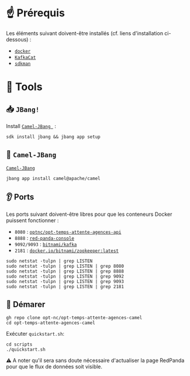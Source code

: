 # ☝️ Prérequis

Les éléments suivant doivent-être installés (cf. liens d'installation ci-dessous) :

- [`docker`](https://docs.docker.com/engine/install/)
- [`KafkaCat`](https://github.com/edenhill/kcat)
- [`sdkman`](https://sdkman.io/)


# 🧰 Tools

## 📥 `JBang!`

Install [`Camel-JBang `](https://www.jbang.dev/download/) :

```shell
sdk install jbang && jbang app setup
```

## 🐪 `Camel-JBang`

[`Camel-JBang`](https://camel.apache.org/manual/camel-jbang.html)


```shell
jbang app install camel@apache/camel
```

## 👂 Ports

Les ports suivant doivent-être libres pour que les conteneurs Docker puissent fonctionner :

- `8080` : [`optnc/opt-temps-attente-agences-api`](https://hub.docker.com/r/optnc/opt-temps-attente-agences-api)
- `8888` : [`red-panda-console`](https://github.com/redpanda-data/console)
- `9092/9093` : [`bitnami/kafka`](https://hub.docker.com/r/bitnami/kafka)
- `2181` : [`docker.io/bitnami/zookeeper:latest`](https://hub.docker.com/r/bitnami/zookeeper/)

```shell
sudo netstat -tulpn | grep LISTEN
sudo netstat -tulpn | grep LISTEN | grep 8080
sudo netstat -tulpn | grep LISTEN | grep 8888
sudo netstat -tulpn | grep LISTEN | grep 9092
sudo netstat -tulpn | grep LISTEN | grep 9093
sudo netstat -tulpn | grep LISTEN | grep 2181
```


 ## 🚀 Démarer

```shell
gh repo clone opt-nc/opt-temps-attente-agences-camel
cd opt-temps-attente-agences-camel
```

 Exécuter `quickstart.sh`:

```shell
cd scripts
./quickstart.sh
```

:warning: A noter qu'il sera sans doute nécessaire d'actualiser la page RedPanda pour que le flux de données soit visible.
